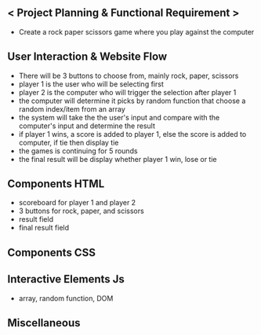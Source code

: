 ## < Project Planning & Functional Requirement >

- Create a rock paper scissors game where you play against the computer

## User Interaction & Website Flow

- There will be 3 buttons to choose from, mainly rock, paper, scissors
- player 1 is the user who will be selecting first
- player 2 is the computer who will trigger the selection after player 1
- the computer will determine it picks by random function that choose a random index/item from an array
- the system will take the the user's input and compare with the computer's input and determine the result
- if player 1 wins, a score is added to player 1, else the score is added to computer, if tie then display tie
- the games is continuing for 5 rounds
- the final result will be display whether player 1 win, lose or tie

## Components HTML

- scoreboard for player 1 and player 2
- 3 buttons for rock, paper, and scissors
- result field
- final result field

## Components CSS

## Interactive Elements Js

- array, random function, DOM

## Miscellaneous
